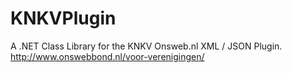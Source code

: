 KNKVPlugin
==========

A .NET Class Library for the KNKV Onsweb.nl XML / JSON Plugin.
http://www.onswebbond.nl/voor-verenigingen/
